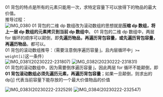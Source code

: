 01 背包的特点是所有的元素只能用一次，求特定容量下可以放得下的物品的最大价值。  
推导过程：  
![IMG_0380](https://user-images.githubusercontent.com/83362131/220664033-0f0729cd-7bb7-4ade-a4e5-304b6a562180.PNG)
01 背包的二维 dp 数组改为滚动数组的思想就是**压缩 dp 数组，将上一层 dp 数组的元素拷贝到当前 dp 数组中**。
01 背包的二维 dp 数组中，两层 for 循环的顺序可以颠倒，即**先遍历物品，再遍历背包容量，或先遍历背包容量，再遍历物品**，都可以。  
01 背包的滚动数组推导：（需要注意倒序遍历容量 j，且内层循环中`j >= weight[i]`这一条件）  
![IMG_0381(20230222-231807)](https://user-images.githubusercontent.com/83362131/220666934-a32a1a4b-37f3-4cd2-b074-2a229e3a7ea7.PNG)
![IMG_0382(20230222-231831)](https://user-images.githubusercontent.com/83362131/220666948-edf732bf-5c19-43aa-b981-87485b9ae1f7.PNG)  
01 背包的滚动数组中，因为需要倒序遍历容量 j，因此两层 for 循环不能颠倒，即**01 背包滚动数组必须先遍历元素，再遍历背包容量**；如果一旦颠倒，则求出的 dp\[j] 代表当前容量下能存放的一个最大价值物品的价值  

![IMG_0383(20230222-232529)](https://user-images.githubusercontent.com/83362131/220669470-b8fac9a8-a89b-4621-bdcb-88a131473c4f.PNG)
![IMG_0384(20230222-232547)](https://user-images.githubusercontent.com/83362131/220669476-ab749e72-e5a1-46a3-a9be-1f5a698c4c52.PNG)
